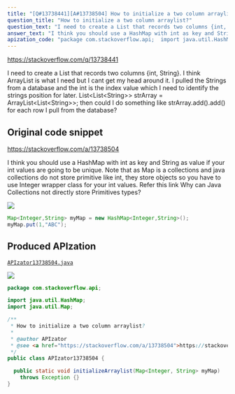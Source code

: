 ```yaml
---
title: "[Q#13738441][A#13738504] How to initialize a two column arraylist?"
question_title: "How to initialize a two column arraylist?"
question_text: "I need to create a List that records two columns {int, String}. I think ArrayList is what I need but I cant get my head around it. I pulled the Strings from a database and the int is the index value which I need to identify the strings position for later. List<List<String>> strArray = ArrayList<List<String>>; then could I do something like strArray.add().add() for each row I pull from the database?"
answer_text: "I think you should use a HashMap with int as key and String as value if your int values are going to be unique. Note that as Map is a collections and java collections do not store primitive like int, they store objects so you have to use Integer wrapper class for your int values. Refer this link Why can Java Collections not directly store Primitives types?"
apization_code: "package com.stackoverflow.api;  import java.util.HashMap; import java.util.Map;  /**  * How to initialize a two column arraylist?  *  * @author APIzator  * @see <a href=\"https://stackoverflow.com/a/13738504\">https://stackoverflow.com/a/13738504</a>  */ public class APIzator13738504 {    public static void initializeArraylist(Map<Integer, String> myMap)     throws Exception {} }"
---
```


https://stackoverflow.com/q/13738441

I need to create a List that records two columns {int, String}. I think ArrayList is what I need but I cant get my head around it. I pulled the Strings from a database and the int is the index value which I need to identify the strings position for later.
List&lt;List&lt;String&gt;&gt; strArray = ArrayList&lt;List&lt;String&gt;&gt;;
then could I do something like strArray.add().add() for each row I pull from the database?



## Original code snippet

https://stackoverflow.com/a/13738504

I think you should use a HashMap with int as key and String as value if your int values are going to be unique.
Note that as Map is a collections and java collections do not store primitive like int, they store objects so you have to use Integer wrapper class for your int values.
Refer this link Why can Java Collections not directly store Primitives types?

<div class="code-logo"><img src="/stackoverflow.png" /></div>

```java
Map<Integer,String> myMap = new HashMap<Integer,String>();
myMap.put(1,"ABC");
```

## Produced APIzation

[`APIzator13738504.java`](https://github.com/pasqualesalza/apization/raw/main/data/search/APIzator13738504.java)

<div class="code-logo"><img src="/apizator.png" /></div>

```java
package com.stackoverflow.api;

import java.util.HashMap;
import java.util.Map;

/**
 * How to initialize a two column arraylist?
 *
 * @author APIzator
 * @see <a href="https://stackoverflow.com/a/13738504">https://stackoverflow.com/a/13738504</a>
 */
public class APIzator13738504 {

  public static void initializeArraylist(Map<Integer, String> myMap)
    throws Exception {}
}

```